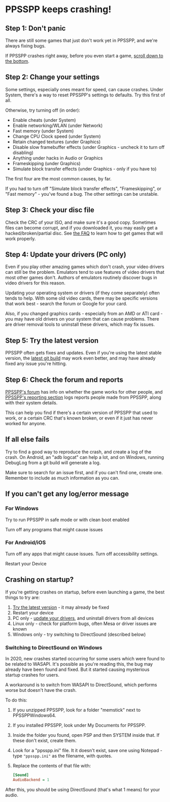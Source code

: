 # PPSSPP keeps crashing!

## Step 1: Don't panic

There are still some games that just don't work yet in PPSSPP, and we're always fixing bugs.

If PPSSPP crashes right away, before you even start a game, [scroll down to the bottom](#crashing-on-startup).

## Step 2: Change your settings

Some settings, especially ones meant for speed, can cause crashes.  Under System, there's a way to reset PPSSPP's settings to defaults.  Try this first of all.

Otherwise, try turning off (in order):

* Enable cheats (under System)
* Enable networking/WLAN (under Network)
* Fast memory (under System)
* Change CPU Clock speed (under System)
* Retain changed textures (under Graphics)
* Disable slow framebuffer effects (under Graphics - uncheck it to turn off disabling)
* Anything under hacks in Audio or Graphics
* Frameskipping (under Graphics)
* Simulate block transfer effects (under Graphics - only if you have to)

The first four are the most common causes, by far.

If you had to turn off "Simulate block transfer effects", "Frameskipping", or "Fast memory" - you've found a bug.  The other settings can be unstable.

## Step 3: Check your disc file

Check the CRC of your ISO, and make sure it's a good copy.  Sometimes files can become corrupt, and if you downloaded it, you may easily get a hacked/broken/partial disc.  See [the FAQ](/docs/faq) to learn how to get games that will work properly.

## Step 4: Update your drivers (PC only)

Even if you play other amazing games which don't crash, your video drivers can still be the problem.  Emulators tend to use features of video drivers that most other games don't.  Authors of emulators routinely discover bugs in video drivers for this reason.

Updating your operating system or drivers (if they come separately) often tends to help.  With some old video cards, there may be specific versions that work best - search the forum or Google for your card.

Also, if you changed graphics cards - especially from an AMD or ATI card - you may have old drivers on your system that can cause problems.  There are driver removal tools to uninstall these drivers, which may fix issues.

## Step 5: Try the latest version

PPSSPP often gets fixes and updates.  Even if you're using the latest stable version, the [latest git build](/download#devbuilds) may work even better, and may have already fixed any issue you're hitting.

## Step 6: Check the forum and reports

[PPSSPP's forum](https://forums.ppsspp.org/) has info on whether the game works for other people, and [PPSSPP's reporting section](http://report.ppsspp.org/games) logs reports people made from PPSSPP, along with their system details.

This can help you find if there's a certain version of PPSSPP that used to work, or a certain CRC that's known broken, or even if it just has never worked for anyone.

## If all else fails

Try to find a good way to reproduce the crash, and create a log of the crash.  On Android, an "adb logcat" can help a lot, and on Windows, running DebugLog from a git build will generate a log.

Make sure to search for an issue first, and if you can't find one, create one.  Remember to include as much information as you can.

## If you can't get any log/error message

### For Windows

Try to run PPSSPP in safe mode or with clean boot enabled

Turn off any programs that might cause issues

### For Android/iOS

Turn off any apps that might cause issues. Turn off accessibility settings.

Restart your Device

## Crashing on startup?

If you're getting crashes on startup, before even launching a game, the best things to try are:

1. [Try the latest version](#step-5-try-the-latest-version) - it may already be fixed
2. Restart your device
3. PC only - [update your drivers](#step-4-update-your-drivers-pc-only), and uninstall drivers from all devices
4. Linux only - check for platform bugs, often Mesa or driver issues are known
5. Windows only - try switching to DirectSound (described below)

### Switching to DirectSound on Windows

In 2020, new crashes started occurring for some users which were found to be related to WASAPI.  It's possible as you're reading this, the bug may already have been found and fixed.  But it started causing mysterious startup crashes for users.

A workaround is to switch from WASAPI to DirectSound, which performs worse but doesn't have the crash.

To do this:

1. If you unzipped PPSSPP, look for a folder "memstick" next to PPSSPPWindows64.
2. If you installed PPSSPP, look under My Documents for PPSSPP.
3. Inside the folder you found, open PSP and then SYSTEM inside that.  If these don't exist, create them.
4. Look for a "ppsspp.ini" file.  It it doesn't exist, save one using Notepad - type `"ppsspp.ini"` as the filename, with quotes.
5. Replace the contents of that file with:

   ```ini
   [Sound]
   AudioBackend = 1
   ```

After this, you should be using DirectSound (that's what 1 means) for your audio.
